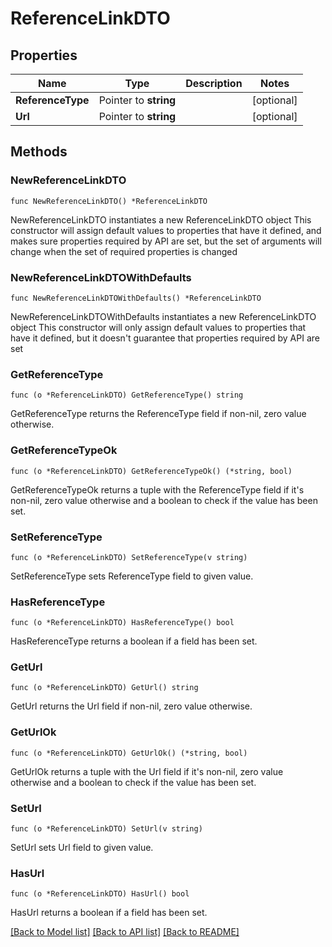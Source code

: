 # ReferenceLinkDTO

## Properties

Name | Type | Description | Notes
------------ | ------------- | ------------- | -------------
**ReferenceType** | Pointer to **string** |  | [optional] 
**Url** | Pointer to **string** |  | [optional] 

## Methods

### NewReferenceLinkDTO

`func NewReferenceLinkDTO() *ReferenceLinkDTO`

NewReferenceLinkDTO instantiates a new ReferenceLinkDTO object
This constructor will assign default values to properties that have it defined,
and makes sure properties required by API are set, but the set of arguments
will change when the set of required properties is changed

### NewReferenceLinkDTOWithDefaults

`func NewReferenceLinkDTOWithDefaults() *ReferenceLinkDTO`

NewReferenceLinkDTOWithDefaults instantiates a new ReferenceLinkDTO object
This constructor will only assign default values to properties that have it defined,
but it doesn't guarantee that properties required by API are set

### GetReferenceType

`func (o *ReferenceLinkDTO) GetReferenceType() string`

GetReferenceType returns the ReferenceType field if non-nil, zero value otherwise.

### GetReferenceTypeOk

`func (o *ReferenceLinkDTO) GetReferenceTypeOk() (*string, bool)`

GetReferenceTypeOk returns a tuple with the ReferenceType field if it's non-nil, zero value otherwise
and a boolean to check if the value has been set.

### SetReferenceType

`func (o *ReferenceLinkDTO) SetReferenceType(v string)`

SetReferenceType sets ReferenceType field to given value.

### HasReferenceType

`func (o *ReferenceLinkDTO) HasReferenceType() bool`

HasReferenceType returns a boolean if a field has been set.

### GetUrl

`func (o *ReferenceLinkDTO) GetUrl() string`

GetUrl returns the Url field if non-nil, zero value otherwise.

### GetUrlOk

`func (o *ReferenceLinkDTO) GetUrlOk() (*string, bool)`

GetUrlOk returns a tuple with the Url field if it's non-nil, zero value otherwise
and a boolean to check if the value has been set.

### SetUrl

`func (o *ReferenceLinkDTO) SetUrl(v string)`

SetUrl sets Url field to given value.

### HasUrl

`func (o *ReferenceLinkDTO) HasUrl() bool`

HasUrl returns a boolean if a field has been set.


[[Back to Model list]](../README.md#documentation-for-models) [[Back to API list]](../README.md#documentation-for-api-endpoints) [[Back to README]](../README.md)


